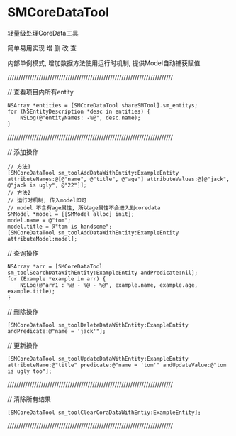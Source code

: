# SMCoreDataTool

轻量级处理CoreData工具

简单易用实现 增 删 改 查

内部单例模式, 增加数据方法使用运行时机制, 提供Model自动捕获赋值

//////////////////////////////////////////////////////////////////////////

// 查看项目内所有entity

    NSArray *entities = [SMCoreDataTool shareSMTool].sm_entitys;
    for (NSEntityDescription *desc in entities) {
        NSLog(@"entityNames: -%@", desc.name);
    }

//////////////////////////////////////////////////////////////////////////

// 添加操作

    // 方法1
    [SMCoreDataTool sm_toolAddDataWithEntity:ExampleEntity attributeNames:@[@"name", @"title", @"age"] attributeValues:@[@"jack", @"jack is ugly", @"22"]];
    // 方法2
    // 运行时机制, 传入model即可
    // model 不含有age属性, 所以age属性不会进入到coredata
    SMModel *model = [[SMModel alloc] init];
    model.name = @"tom";
    model.title = @"tom is handsome";
    [SMCoreDataTool sm_toolAddDataWithEntity:ExampleEntity attributeModel:model];

// 查询操作

    NSArray *arr = [SMCoreDataTool sm_toolSearchDataWithEntity:ExampleEntity andPredicate:nil];
    for (Example *example in arr) {
        NSLog(@"arr1 : %@ - %@ - %@", example.name, example.age, example.title);
    }
    
// 删除操作

    [SMCoreDataTool sm_toolDeleteDataWithEntity:ExampleEntity andPredicate:@"name = 'jack'"];
    
// 更新操作

    [SMCoreDataTool sm_toolUpdateDataWithEntity:ExampleEntity attributeName:@"title" predicate:@"name = 'tom'" andUpdateValue:@"tom is ugly too"];

//////////////////////////////////////////////////////////////////////////

// 清除所有结果

    [SMCoreDataTool sm_toolClearCoraDataWithEntiy:ExampleEntity];

//////////////////////////////////////////////////////////////////////////
